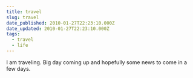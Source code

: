```yaml
---
title: travel
slug: travel
date_published: 2010-01-27T22:23:10.000Z
date_updated: 2010-01-27T22:23:10.000Z
tags:
  - travel
  - life
---
```


I am traveling. Big day coming up and hopefully some news to come in a few days.
